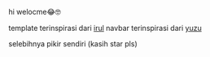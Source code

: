 hi welocme😂🤓

template terinspirasi dari <a href="https://rulzz.my.id">irul</a>
navbar terinspirasi dari <a href="https://zuyaa.xyz">yuzu</a>

selebihnya pikir sendiri (kasih star pls)
